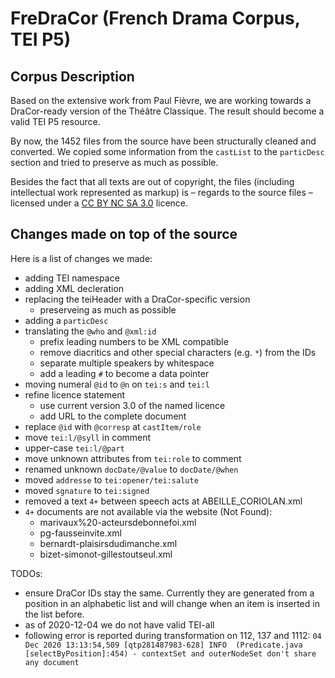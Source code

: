 # FreDraCor (French Drama Corpus, TEI P5)
## Corpus Description
Based on the extensive work from Paul Fièvre, we are working towards a DraCor-ready
version of the Théâtre Classique. The result should become a valid TEI P5 resource. 

By now, the 1452 files from the source have been structurally cleaned and converted. We copied some information from the `castList` to the 
`particDesc` section and tried to preserve as much as possible.

Besides the fact that all texts are out of copyright, the files (including intellectual work represented as markup) is – regards to the source files – licensed under a 
[CC BY NC SA 3.0]() licence. 

## Changes made on top of the source
Here is a list of changes we made:
- adding TEI namespace
- adding XML decleration
- replacing the teiHeader with a DraCor-specific version
    - preserveing as much as possible
- adding a `particDesc`
- translating the `@who` and `@xml:id`
    - prefix leading numbers to be XML compatible
    - remove diacritics and other special characters (e.g. `*`) from the IDs
    - separate multiple speakers by whitespace
    - add a leading `#` to become a data pointer
- moving numeral `@id` to `@n` on `tei:s` and `tei:l`
- refine licence statement
    - use current version 3.0 of the named licence
    - add URL to the complete document
- replace `@id` with `@corresp` at `castItem/role`
- move `tei:l/@syll` in comment
- upper-case `tei:l/@part`
- move unknown attributes from `tei:role` to comment
- renamed unknown `docDate/@value` to `docDate/@when`
- moved `addresse` to `tei:opener/tei:salute`
- moved `sgnature` to `tei:signed`
- removed a text `4+` between speech acts at ABEILLE_CORIOLAN.xml
- `4+` documents are not available via the website (Not Found):
   - marivaux%20-acteursdebonnefoi.xml
   - pg-fausseinvite.xml
   - bernardt-plaisirsdudimanche.xml
   - bizet-simonot-gillestoutseul.xml


TODOs:
- ensure DraCor IDs stay the same. Currently they are generated from a position in an alphabetic list and will change when an item is inserted in the list before.
- as of 2020-12-04 we do not have valid TEI-all
- following error is reported during transformation on 112, 137 and 1112: `04 Dec 2020 13:13:54,509 [qtp281487983-628] INFO  (Predicate.java [selectByPosition]:454) - contextSet and outerNodeSet don't share any document`